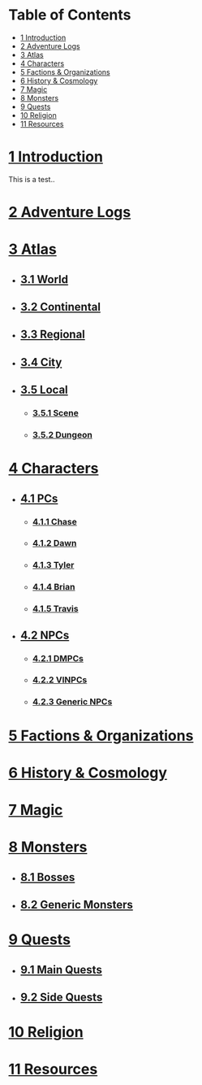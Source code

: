 # Table of Contents <!-- omit in toc --> 

- [1 Introduction](#1-introduction)
- [2 Adventure Logs](#2-adventure-logs)
- [3 Atlas](#3-atlas)
- [4 Characters](#4-characters)
- [5 Factions & Organizations](#5-factions--organizations)
- [6 History & Cosmology](#6-history--cosmology)
- [7 Magic](#7-magic)
- [8 Monsters](#8-monsters)
- [9 Quests](#9-quests)
- [10 Religion](#10-religion)
- [11 Resources](#11-resources)

# [1 Introduction](https://github.com/CGavinMullis/Oliran-Github/tree/main/Introduction)
This is a test..
# [2 Adventure Logs](https://github.com/CGavinMullis/Oliran-Github/tree/main/Adventure-Logs)

# [3 Atlas](https://github.com/CGavinMullis/Oliran-Github/tree/main/Atlas)

* ## [3.1 World](https://github.com/CGavinMullis/Oliran-Github/tree/main/Atlas/World)

* ## [3.2 Continental](https://github.com/CGavinMullis/Oliran-Github/tree/main/Atlas/Continental)

* ## [3.3 Regional](https://github.com/CGavinMullis/Oliran-Github/tree/main/Atlas/Regional)

* ## [3.4 City](https://github.com/CGavinMullis/Oliran-Github/tree/main/Atlas/City)

* ## [3.5 Local](https://github.com/CGavinMullis/Oliran-Github/tree/main/Atlas/Local)


  * ### [3.5.1 Scene](https://github.com/CGavinMullis/Oliran-Github/tree/main/Atlas/Local/Scene)


  * ### [3.5.2 Dungeon](https://github.com/CGavinMullis/Oliran-Github/tree/main/Atlas/Local/Dungeon)

# [4 Characters](https://github.com/CGavinMullis/Oliran-Github/tree/main/Characters)

* ## [4.1 PCs](https://github.com/CGavinMullis/Oliran-Github/tree/main/Characters/PCs)


  * ### [4.1.1 Chase](https://github.com/CGavinMullis/Oliran-Github/tree/main/Characters/PCs/Chase)


  * ### [4.1.2 Dawn](https://github.com/CGavinMullis/Oliran-Github/tree/main/Characters/PCs/Dawn)


  * ### [4.1.3 Tyler](https://github.com/CGavinMullis/Oliran-Github/tree/main/Characters/PCs/Tyler)


  * ### [4.1.4 Brian](https://github.com/CGavinMullis/Oliran-Github/tree/main/Characters/PCs/Brian)


  * ### [4.1.5 Travis](https://github.com/CGavinMullis/Oliran-Github/tree/main/Characters/PCs/Travis)

* ## [4.2 NPCs](https://github.com/CGavinMullis/Oliran-Github/tree/main/Characters/NPCs)

  * ### [4.2.1 DMPCs](https://github.com/CGavinMullis/Oliran-Github/tree/main/Characters/NPCs/DMPCs)


  * ### [4.2.2 VINPCs](https://github.com/CGavinMullis/Oliran-Github/tree/main/Characters/NPCs/VINPCs)


  * ### [4.2.3 Generic NPCs](https://github.com/CGavinMullis/Oliran-Github/tree/main/Characters/NPCs/Generic-NPCs)

# [5 Factions & Organizations](https://github.com/CGavinMullis/Oliran-Github/tree/main/Factions-And-Organizations)

# [6 History & Cosmology](https://github.com/CGavinMullis/Oliran-Github/tree/main/History-And-Cosmology)

# [7 Magic](https://github.com/CGavinMullis/Oliran-Github/tree/main/Magic)

# [8 Monsters](https://github.com/CGavinMullis/Oliran-Github/tree/main/Monsters)

* ## [8.1 Bosses](https://github.com/CGavinMullis/Oliran-Github/tree/main/Monsters/Bosses)

* ## [8.2 Generic Monsters](https://github.com/CGavinMullis/Oliran-Github/tree/main/Monsters/Generic-Monsters)

# [9 Quests](https://github.com/CGavinMullis/Oliran-Github/tree/main/Quests)

* ## [9.1 Main Quests](https://github.com/CGavinMullis/Oliran-Github/tree/main/Quests/Main-Quests)

* ## [9.2 Side Quests](https://github.com/CGavinMullis/Oliran-Github/tree/main/Quests/Side-Quests)

# [10 Religion](https://github.com/CGavinMullis/Oliran-Github/tree/main/Religion)

# [11 Resources](https://github.com/CGavinMullis/Oliran-Github/tree/main/Resources)